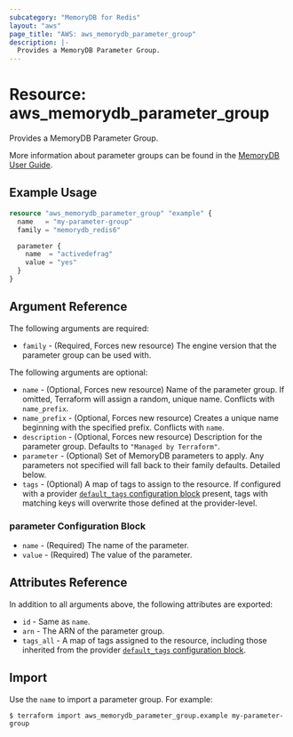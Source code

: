```yaml
---
subcategory: "MemoryDB for Redis"
layout: "aws"
page_title: "AWS: aws_memorydb_parameter_group"
description: |-
  Provides a MemoryDB Parameter Group.
---
```


# Resource: aws_memorydb_parameter_group

Provides a MemoryDB Parameter Group.

More information about parameter groups can be found in the [MemoryDB User Guide](https://docs.aws.amazon.com/memorydb/latest/devguide/parametergroups.html).

## Example Usage

```terraform
resource "aws_memorydb_parameter_group" "example" {
  name   = "my-parameter-group"
  family = "memorydb_redis6"

  parameter {
    name  = "activedefrag"
    value = "yes"
  }
}
```

## Argument Reference

The following arguments are required:

* `family` - (Required, Forces new resource) The engine version that the parameter group can be used with.

The following arguments are optional:

* `name` - (Optional, Forces new resource) Name of the parameter group. If omitted, Terraform will assign a random, unique name. Conflicts with `name_prefix`.
* `name_prefix` - (Optional, Forces new resource) Creates a unique name beginning with the specified prefix. Conflicts with `name`.
* `description` - (Optional, Forces new resource) Description for the parameter group. Defaults to `"Managed by Terraform"`.
* `parameter` - (Optional) Set of MemoryDB parameters to apply. Any parameters not specified will fall back to their family defaults. Detailed below.
* `tags` - (Optional) A map of tags to assign to the resource. If configured with a provider [`default_tags` configuration block](https://registry.terraform.io/providers/hashicorp/aws/latest/docs#default_tags-configuration-block) present, tags with matching keys will overwrite those defined at the provider-level.

### parameter Configuration Block

* `name` - (Required) The name of the parameter.
* `value` - (Required) The value of the parameter.

## Attributes Reference

In addition to all arguments above, the following attributes are exported:

* `id` - Same as `name`.
* `arn` - The ARN of the parameter group.
* `tags_all` - A map of tags assigned to the resource, including those inherited from the provider [`default_tags` configuration block](https://registry.terraform.io/providers/hashicorp/aws/latest/docs#default_tags-configuration-block).

## Import

Use the `name` to import a parameter group. For example:

```
$ terraform import aws_memorydb_parameter_group.example my-parameter-group
```

